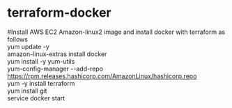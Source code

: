# terraform-docker
#Install AWS EC2 Amazon-linux2 image and install docker with terraform as follows <br>
yum update -y<br>
amazon-linux-extras install docker<br>
yum install -y yum-utils<br>
yum-config-manager --add-repo https://rpm.releases.hashicorp.com/AmazonLinux/hashicorp.repo<br>
yum -y install terraform<br>
yum install git<br>
service docker start<br>
    
   
